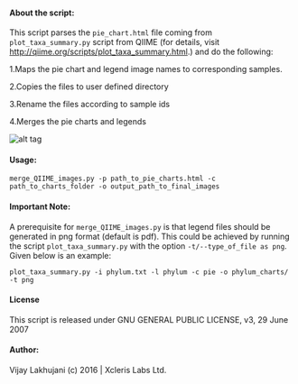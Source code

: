 #### About the script:

This script parses the `pie_chart.html` file coming from `plot_taxa_summary.py` script from QIIME (for details, visit http://qiime.org/scripts/plot_taxa_summary.html.) and do the following:
  
1.Maps the pie chart and legend image names to corresponding samples.

2.Copies the files to user defined directory

3.Rename the files according to sample ids

4.Merges the pie charts and legends   

![alt tag](http://imgur.com/a/NNiRR)

#### Usage:
`merge_QIIME_images.py -p path_to_pie_charts.html -c path_to_charts_folder -o output_path_to_final_images`

#### Important Note:
A prerequisite for `merge_QIIME_images.py` is that legend files should be generated in png format (default is pdf). This could be achieved by running the script `plot_taxa_summary.py` with the option `-t/--type_of_file as png`. Given below is an example:

`plot_taxa_summary.py -i phylum.txt -l phylum -c pie -o phylum_charts/ -t png`

#### License
This script is released under GNU GENERAL PUBLIC LICENSE, v3, 29 June 2007

#### Author:
Vijay Lakhujani  (c) 2016 | Xcleris Labs Ltd.
